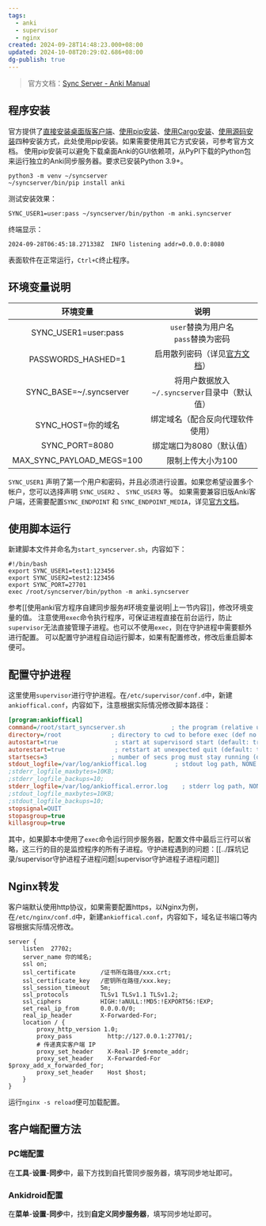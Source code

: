 ```yaml
---
tags:
  - anki
  - supervisor
  - nginx
created: 2024-09-28T14:48:23.000+08:00
updated: 2024-10-08T20:29:02.686+08:00
dg-publish: true
---
```

> 官方文档：[Sync Server - Anki Manual](https://docs.ankiweb.net/sync-server.html#self-hosted-sync-server)
## 程序安装
官方提供了[直接安装桌面版客户端](https://docs.ankiweb.net/sync-server.html#from-a-packaged-build)、[使用pip安装](https://docs.ankiweb.net/sync-server.html#with-pip)、[使用Cargo安装](https://docs.ankiweb.net/sync-server.html#with-cargo)、[使用源码安装](https://docs.ankiweb.net/sync-server.html#from-a-source-checkout)四种安装方式，此处使用pip安装。如果需要使用其它方式安装，可参考官方文档。
使用pip安装可以避免下载桌面Anki的GUI依赖项，从PyPI下载的Python包来运行独立的Anki同步服务器。要求已安装Python 3.9+。
```shell
python3 -m venv ~/syncserver
~/syncserver/bin/pip install anki
```
测试安装效果：
```shell
SYNC_USER1=user:pass ~/syncserver/bin/python -m anki.syncserver
```
终端显示：
```shell
2024-09-28T06:45:18.271338Z  INFO listening addr=0.0.0.0:8080
```
表面软件在正常运行，`Ctrl+C`终止程序。
## 环境变量说明
|           环境变量            |                                      说明                                      |
| :-----------------------: | :--------------------------------------------------------------------------: |
|   SYNC_USER1=user:pass    |                         `user`替换为用户名<br>`pass`替换为密码                          |
|    PASSWORDS_HASHED=1     | 启用散列密码（详见[官方文档](https://docs.ankiweb.net/sync-server.html#hashed-passwords)） |
|  SYNC_BASE=~/.syncserver  |                        将用户数据放入`~/.syncserver`目录中（默认值）                        |
|      SYNC_HOST=你的域名       |                               绑定域名（配合反向代理软件使用）                               |
|      SYNC_PORT=8080       |                                绑定端口为8080（默认值）                                |
| MAX_SYNC_PAYLOAD_MEGS=100 |                                  限制上传大小为100                                  |

`SYNC_USER1` 声明了第一个用户和密码，并且必须进行设置。如果您希望设置多个帐户，您可以选择声明 `SYNC_USER2` 、 `SYNC_USER3` 等。
如果需要兼容旧版Anki客户端，还需要配置`SYNC_ENDPOINT` 和 `SYNC_ENDPOINT_MEDIA`，详见[官方文档](https://docs.ankiweb.net/sync-server.html#client-setup)。
## 使用脚本运行
新建脚本文件并命名为`start_syncserver.sh`，内容如下：
```shell title="start_syncserver.sh"
#!/bin/bash
export SYNC_USER1=test1:123456
export SYNC_USER2=test2:123456
export SYNC_PORT=27701
exec /root/syncserver/bin/python -m anki.syncserver
```
参考[[使用anki官方程序自建同步服务#环境变量说明|上一节内容]]，修改环境变量的值。
注意使用`exec`命令执行程序，可保证进程直接在前台运行，防止`supervisor`无法直接管理子进程。也可以不使用`exec`，则在守护进程中需要额外进行配置。
可以配置守护进程自动运行脚本，如果有配置修改，修改后重启脚本便可。
## 配置守护进程
这里使用`supervisor`进行守护进程。在`/etc/supervisor/conf.d`中，新建`ankioffical.conf`，内容如下，注意根据实际情况修改脚本路径：
```ini title="ankioffical.conf"
[program:ankioffical]
command=/root/start_syncserver.sh             ; the program (relative uses PATH, can take args)
directory=/root              ; directory to cwd to before exec (def no cwd)
autostart=true                ; start at supervisord start (default: true)
autorestart=true              ; retstart at unexpected quit (default: true)
startsecs=3                  ; number of secs prog must stay running (def. 1)
stdout_logfile=/var/log/ankioffical.log        ; stdout log path, NONE for none; default AUTO
;stderr_logfile_maxbytes=10KB;
;stderr_logfile_backups=10;
stderr_logfile=/var/log/ankioffical.error.log    ; stderr log path, NONE for none; default AUTO
;stdout_logfile_maxbytes=10KB;
;stdout_logfile_backups=10;
stopsignal=QUIT
stopasgroup=true
killasgroup=true
```
其中，如果脚本中使用了`exec`命令运行同步服务器，配置文件中最后三行可以省略，这三行的目的是监控程序的所有子进程。守护进程遇到的问题：[[../踩坑记录/supervisor守护进程子进程问题|supervisor守护进程子进程问题]]
## Nginx转发
客户端默认使用http协议，如果需要配置https，以Nginx为例，在`/etc/nginx/conf.d`中，新建`ankioffical.conf`，内容如下，域名证书端口等内容根据实际情况修改。
```nginx title="ankioffical.conf"
server {
    listen  27702;
    server_name 你的域名;
    ssl on;
    ssl_certificate       /证书所在路径/xxx.crt;
    ssl_certificate_key   /密钥所在路径/xxx.key;
    ssl_session_timeout   5m;
    ssl_protocols         TLSv1 TLSv1.1 TLSv1.2;
    ssl_ciphers           HIGH:!aNULL:!MD5:!EXPORT56:!EXP;
    set_real_ip_from      0.0.0.0/0;
    real_ip_header        X-Forwarded-For;
    location / {
        proxy_http_version 1.0;
        proxy_pass          http://127.0.0.1:27701/;
        # 传递真实客户端 IP
        proxy_set_header    X-Real-IP $remote_addr;
        proxy_set_header    X-Forwarded-For $proxy_add_x_forwarded_for;
        proxy_set_header    Host $host;
    }
}
```
运行`nginx -s reload`便可加载配置。
## 客户端配置方法
### PC端配置
在**工具**-**设置**-**同步**中，最下方找到自托管同步服务器，填写同步地址即可。
### Ankidroid配置
在**菜单**-**设置**-**同步**中，找到**自定义同步服务器**，填写同步地址即可。